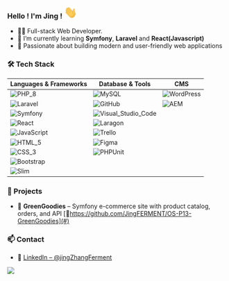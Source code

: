 ### Hello ! I'm Jing ! <img src="https://raw.githubusercontent.com/ABSphreak/ABSphreak/master/gifs/Hi.gif" width="30px">

- 👩‍💻 Full-stack Web Developer.
- 🌱 I’m currently learning **Symfony**, **Laravel** and **React(Javascript)**
- 🚀 Passionate about building modern and user-friendly web applications

### 🛠 Tech Stack

| **Languages & Frameworks** | **Database & Tools** | **CMS** |
|-----------------------------|----------------------|---------|
| ![PHP_8](https://img.shields.io/badge/-PHP_8-777BB4?style=plastic&logo=php&logoColor=white) | ![MySQL](https://img.shields.io/badge/-MySQL-4479A1?style=plastic&logo=mysql&logoColor=white) | ![WordPress](https://img.shields.io/badge/-WordPress-21759B?style=plastic&logo=wordpress&logoColor=white) |
| ![Laravel](https://img.shields.io/badge/-Laravel-FF2D20?style=plastic&logo=laravel&logoColor=white) | ![GitHub](https://img.shields.io/badge/-GitHub-181717?style=plastic&logo=github&logoColor=white) | ![AEM](https://img.shields.io/badge/-Adobe%20Experience%20Manager-FF0000?style=plastic&logo=adobe&logoColor=white) |
| ![Symfony](https://img.shields.io/badge/-Symfony-000000?style=plastic&logo=symfony&logoColor=white) | ![Visual_Studio_Code](https://img.shields.io/badge/-Visual_Studio_Code-007ACC?style=plastic&logo=visualstudiocode&logoColor=white) | |
| ![React](https://img.shields.io/badge/-React-61DAFB?style=plastic&logo=react&logoColor=black) | ![Laragon](https://img.shields.io/badge/-Laragon-0E83CD?style=plastic&logo=laragon&logoColor=white) | |
| ![JavaScript](https://img.shields.io/badge/-JavaScript-F7DF1E?style=plastic&logo=javascript&logoColor=black) | ![Trello](https://img.shields.io/badge/-Trello-0052CC?style=plastic&logo=trello&logoColor=white) | |
| ![HTML_5](https://img.shields.io/badge/-HTML_5-E34F26?style=plastic&logo=html5&logoColor=white) | ![Figma](https://img.shields.io/badge/-Figma-F24E1E?style=plastic&logo=figma&logoColor=white) | |
| ![CSS_3](https://img.shields.io/badge/-CSS_3-1572B6?style=plastic&logo=css3&logoColor=white) | ![PHPUnit](https://img.shields.io/badge/-PHPUnit-366488?style=plastic&logo=php&logoColor=white) | |
| ![Bootstrap](https://img.shields.io/badge/-Bootstrap-7952B3?style=plastic&logo=bootstrap&logoColor=white) | | |
| ![Slim](https://img.shields.io/badge/-SlimPHP-74c7b8?style=plastic&logo=slim&logoColor=white) | | |


### 📂 Projects

- 🛒 **GreenGoodies** – Symfony e-commerce site with product catalog, orders, and API [🔗https://github.com/JingFERMENT/OS-P13-GreenGoodies](#)

### 📫 Contact
- 💼 [LinkedIn – @jingZhangFerment](https://www.linkedin.com/in/jing-ferment/)

![](https://komarev.com/ghpvc/?username=JingFERMENT&color=green&abbreviated=true&style=for-the-badge)
